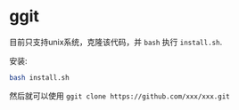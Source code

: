# ggit

目前只支持unix系统，克隆该代码，并 `bash` 执行 `install.sh`.

安装:

```bash
bash install.sh
```

然后就可以使用 `ggit clone https://github.com/xxx/xxx.git`
